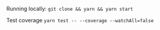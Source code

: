 Running locally: `git clone && yarn && yarn start`

Test coverage `yarn test -- --coverage --watchAll=false`
